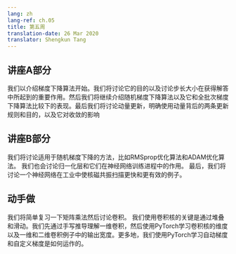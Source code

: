 ```yaml
---
lang: zh
lang-ref: ch.05
title: 第五周
translation-date: 26 Mar 2020
translator: Shengkun Tang
---
```


## 讲座A部分

我们以介绍梯度下降算法开始。我们将讨论它的目的以及讨论步长大小在获得解答中所起到的重要作用。然后我们将继续介绍随机梯度下降算法以及它和全批次梯度下降算法比较下的表现。最后我们将讨论动量更新，明确使用动量背后的两条更新规则和目的，以及它对收敛的影响


## 讲座B部分

我们将讨论适用于随机梯度下降的方法，比如RMSprop优化算法和ADAM优化算法。 我们也会讨论归一化层和它们在神经网络训练进程中的作用。 最后，我们将讨论一个神经网络在工业中使核磁共振扫描更快和更有效的例子。


## 动手做

我们将简单复习一下矩阵乘法然后讨论卷积。 我们使用卷积核的关键是通过堆叠和滑动。我们先通过手写推导理解一维卷积，然后使用PyTorch学习卷积核的维度以及一维和二维卷积例子中的输出宽度。更多地，我们使用PyTorch学习自动梯度和自定义梯度是如何运作的。